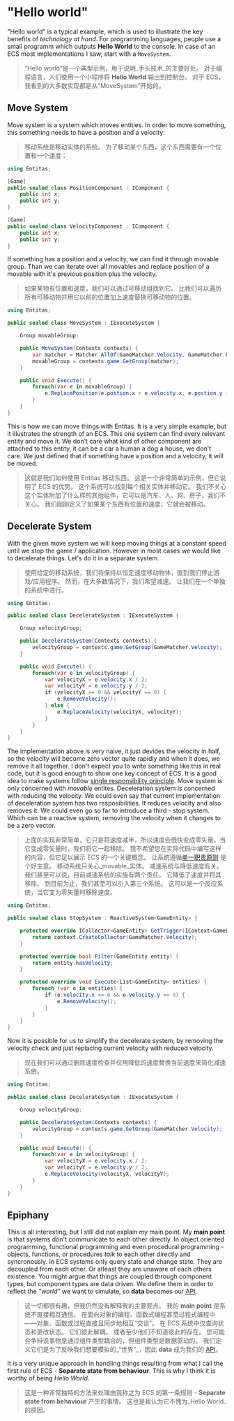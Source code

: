 # "Hello world"

"Hello world" is a typical example, which is used to illustrate the key benefits of _technology at hand_. For programming languages, people use a small programm which outputs __Hello World__ to the console. In case of an ECS most implementations I saw, start with a `MoveSystem`.

>“Hello world”是一个典型示例，用于说明_手头技术_的主要好处。 对于编程语言，人们使用一个小程序将 __Hello World__ 输出到控制台。 对于 ECS，我看到的大多数实现都是从“MoveSystem”开始的。

## Move System

Move system is a system which moves entities. In order to move something, this something needs to have a position and a velocity:

>移动系统是移动实体的系统。 为了移动某个东西，这个东西需要有一个位置和一个速度：

```csharp
using Entitas;

[Game]
public sealed class PositionComponent : IComponent {
    public int x;
    public int y;
}

[Game]
public sealed class VelocityComponent : IComponent {
    public int x;
    public int y;
}
```

If something has a position and a velocity, we can find it through movable group. Than we can iterate over all movables and replace position of a movable with it's previous position plus the velocity.

>如果某物有位置和速度，我们可以通过可移动组找到它。 比我们可以遍历所有可移动物并用它以前的位置加上速度替换可移动物的位置。

```csharp
using Entitas;

public sealed class MoveSystem : IExecuteSystem {

    Group movableGroup;

    public MoveSystem(Contexts contexts) {
        var matcher = Matcher.AllOf(GameMatcher.Velocity, GameMatcher.Position);
        movableGroup = contexts.game.GetGroup(matcher);
    }

    public void Execute() {
        foreach(var e in movableGroup) {
            e.ReplacePosition(e.postion.x + e.velocity.x, e.postion.y + e.velocity.y);
        }
    }
}
```

This is how we can move things with Entitas. It is a very simple example, but it illustrates the strength of an ECS. This one system can find every relevant entity and move it. We don't care what kind of other component are attached to this entity, it can be a car a human a dog a house, we don't care. We just defined that if something have a position and a velocity, it will be moved.

>这就是我们如何使用 Entitas 移动东西。 这是一个非常简单的示例，但它说明了 ECS 的优势。 这个系统可以找到每个相关实体并移动它。 我们不关心这个实体附加了什么样的其他组件，它可以是汽车、人、狗、房子，我们不关心。 我们刚刚定义了如果某个东西有位置和速度，它就会被移动。

## Decelerate System

With the given move system we will keep moving things at a constant speed until we stop the game / application. However in most cases we would like to decelerate things. Let's do it in a separate system.

>使用给定的移动系统，我们将保持以恒定速度移动物体，直到我们停止游戏/应用程序。 然而，在大多数情况下，我们希望减速。 让我们在一个单独的系统中进行。

```csharp
using Entitas;

public sealed class DecelerateSystem : IExecuteSystem {

    Group velocityGroup;

    public DecelerateSystem(Contexts contexts) {
        velocityGroup = contexts.game.GetGroup(GameMatcher.Velocity);
    }

    public void Execute() {
        foreach(var e in velocityGroup) {
            var velocityX = e.velocity.x / 2;
            var velocityY = e.velocity.y / 2;
            if (velocityX == 0 && velocityY == 0) {
                e.RemoveVelocity();
            } else {
                e.ReplaceVelocity(velocityX, velocityY);
            }
        }
    }
}
```

The implementation above is very naive, it just devides the velocity in half, so the velocity will become zero vector quite rapidly and when it does, we remove it all together. I don't expect you to write something like this in real code, but it is good enough to show one key concept of ECS. It is a good idea to make systems follow [single responsibility principle](https://en.wikipedia.org/wiki/Single_responsibility_principle). Move system is only concerned with _movable_ entites. Deceleration system is concerned with reducing the velocity. We could even say that current implementation of deceleration system has two resposibilities. It reduces velocity and also removes it. We could even go so far to introduce a third - stop system. Which can be a reactive system, removing the velocity when it changes to be a zero vector.

>上面的实现非常简单，它只是将速度减半，所以速度会很快变成零矢量，当它变成零矢量时，我们将它一起移除。 我不希望您在实际代码中编写这样的内容，但它足以展示 ECS 的一个关键概念。 让系统遵循[单一职责原则](https://en.wikipedia.org/wiki/Single_responsibility_principle) 是个好主意。 移动系统只关心_movable_实体。 减速系统与降低速度有关。 我们甚至可以说，目前减速系统的实施有两个责任。 它降低了速度并将其移除。 到目前为止，我们甚至可以引入第三个系统。 这可以是一个反应系统，当它变为零矢量时移除速度。

```csharp
using Entitas;

public sealed class StopSystem : ReactiveSystem<GameEntity> {

    protected override ICollector<GameEntity> GetTrigger(IContext<GameEntity> context) {
        return context.CreateCollector(GameMatcher.Velocity);
    }

    protected override bool Filter(GameEntity entity) {
        return entity.hasVelocity;
    }

    protected override void Execute(List<GameEntity> entities) {
        foreach (var e in entities) {
            if (e.velocity.x == 0 && e.velocity.y == 0) {
                e.RemoveVelocity();
            }
        }
    }
}
```

Now it is possible for us to simplify the decelerate system, by removing the velocity check and just replacing current velocity with reduced velocity.

>现在我们可以通过删除速度检查并仅用降低的速度替换当前速度来简化减速系统。

```csharp
using Entitas;

public sealed class DecelerateSystem : IExecuteSystem {

    Group velocityGroup;

    public DecelerateSystem(Contexts contexts) {
        velocityGroup = contexts.game.GetGroup(GameMatcher.Velocity);
    }

    public void Execute() {
        foreach(var e in velocityGroup) {
            var velocityX = e.velocity.x / 2;
            var velocityY = e.velocity.y / 2;
            e.ReplaceVelocity(velocityX, velocityY);
        }
    }
}
```

## Epiphany

This is all interesting, but I still did not explain my main point. My __main point__ is that systems don't communicate to each other directly. In object oriented programming, functional programming and even procedural programming - objects, functions, or procedures _talk_ to each other directly and syncronously. In ECS systems only query state and change state. They are decoupled from each other. Or atleast they are unaware of each others existence. You might argue that things are coupled through component types, but component types are data driven. We define them in order to reflect the _"world"_ we want to simulate, so __data__ becomes our [API](https://en.wikipedia.org/wiki/Application_programming_interface).

>这一切都很有趣，但我仍然没有解释我的主要观点。 我的 __main point__ 是系统不直接相互通信。 在面向对象的编程、函数式编程甚至过程式编程中——对象、函数或过程直接且同步地相互“交谈”。 在 ECS 系统中仅查询状态和更改状态。 它们彼此解耦。 或者至少他们不知道彼此的存在。 您可能会争辩说事物是通过组件类型耦合的，但组件类型是数据驱动的。 我们定义它们是为了反映我们想要模拟的_“世界”_，因此 __data__ 成为我们的 [API](https://en.wikipedia.org/wiki/Application_programming_interface)。

It is a very unique approach in handling things resulting from what I call the first rule of ECS - __Separate state from behaviour__. This is why I think it is worthy of being _Hello World_.

>这是一种非常独特的方法来处理由我称之为 ECS 的第一条规则 - __Separate state from behaviour__ 产生的事情。 这也是我认为它不愧为_Hello World_的原因。
